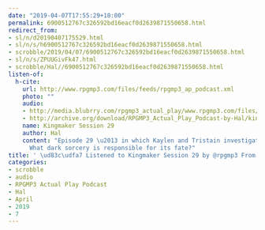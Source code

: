 ```yaml
---
date: "2019-04-07T17:55:29+10:00"
permalink: 6900512767c326592bd16eacf0d2639871550658.html
redirect_from:
- sl/n/d20190407175529.html
- sl/n/s/h6900512767c326592bd16eacf0d2639871550658.html
- scrobble/2019/04/07/6900512767c326592bd16eacf0d2639871550658.html
- sl/n/s/ZPUUGivFk47.html
- scrobble/Hal//6900512767c326592bd16eacf0d2639871550658.html
listen-of:
  h-cite:
    url: http://www.rpgmp3.com/files/feeds/rpgmp3_ap_podcast.xml
    photo: ""
    audio:
    - http://media.blubrry.com/rpgmp3_actual_play/www.rpgmp3.com/files/game_recordings/Sugar_Fuelled_Gamers/kingmaker_session_29.mp3
    - http://archive.org/download/RPGMP3_Actual_Play_Podcast-by-Hal/kingmaker_session_29.mp3
    name: Kingmaker Session 29
    author: Hal
    content: "Episode 29 \u2013 in which Kaylen and Tristain investigate Varnhold.
      What dark sorcery is responsible for its fate?"
title: ' \ud83c\udfa7 Listened to Kingmaker Session 29 by @rpgmp3 From #RPGMP3ActualPlayPodcast'
categories:
- scrobble
- audio
- RPGMP3 Actual Play Podcast
- Hal
- April
- 2019
- 7
---
```

